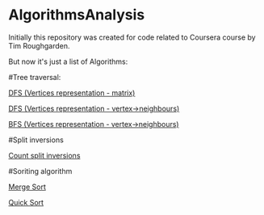 # AlgorithmsAnalysis
Initially this repository was created for code related to Coursera course by Tim Roughgarden.

But now it's just a list of Algorithms:

#Tree traversal:

[DFS (Vertices representation - matrix)](https://github.com/danylovolokh/AlgorithmsAnalysis/blob/master/src/com/algorithms/coursera/DepthFirstSearchDFS_Graph_as_Matrix.kt) 

[DFS (Vertices representation - vertex->neighbours)](https://github.com/danylovolokh/AlgorithmsAnalysis/blob/master/src/com/algorithms/coursera/DepthFirstSearch_Graph_as_verticies.kt) 

[BFS (Vertices representation - vertex->neighbours)](https://github.com/danylovolokh/AlgorithmsAnalysis/blob/master/src/com/algorithms/coursera/BredthFirstSearch_Graph_as_verticies.kt) 

#Split inversions

[Count split inversions](https://github.com/danylovolokh/AlgorithmsAnalysis/blob/master/src/com/algorithms/coursera/InversionsCount.kt)

#Soriting algorithm

[Merge Sort](https://github.com/danylovolokh/AlgorithmsAnalysis/blob/master/src/com/algorithms/coursera/MergeSort.kt)

[Quick Sort](https://github.com/danylovolokh/AlgorithmsAnalysis/blob/master/src/com/algorithms/coursera/QuickSort.kt)
